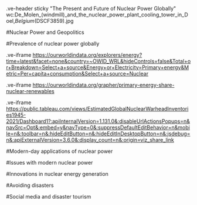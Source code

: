 
.ve-header sticky "The Present and Future of Nuclear Power Globally" wc:De_Molen_(windmill)_and_the_nuclear_power_plant_cooling_tower_in_Doel,_Belgium_(DSCF3859).jpg 

#Nuclear Power and Geopolitics 






#Prevalence of nuclear power globally

.ve-iframe https://ourworldindata.org/explorers/energy?time=latest&facet=none&country=~OWID_WRL&hideControls=false&Total+or+Breakdown=Select+a+source&Energy+or+Electricity=Primary+energy&Metric=Per+capita+consumption&Select+a+source=Nuclear


.ve-iframe https://ourworldindata.org/grapher/primary-energy-share-nuclear-renewables

.ve-iframe https://public.tableau.com/views/EstimatedGlobalNuclearWarheadInventories1945-2021/Dashboard1?:apiInternalVersion=1.131.0&:disableUrlActionsPopups=n&navSrc=Opt&:embed=y&navType=0&:suppressDefaultEditBehavior=n&mobile=n&:toolbar=n&:hideEditButton=n&:hideEditInDesktopButton=n&:jsdebug=n&:apiExternalVersion=3.6.0&:display_count=n&:origin=viz_share_link




#Modern-day applications of nuclear power




#Issues with modern nuclear power



#Innovations in nuclear energy generation





#Avoiding disasters



#Social media and disaster tourism